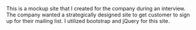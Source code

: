 
This is a mockup site that I created for the company during an interview. The company wanted a strategically designed site to get customer to sign up for their mailing list. I utilized bootstrap and jQuery for this site.
